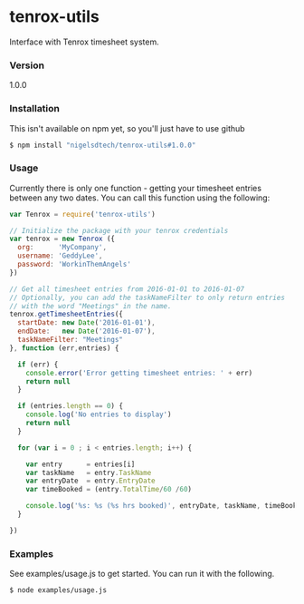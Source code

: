 # tenrox-utils
Interface with Tenrox timesheet system.


### Version
1.0.0



### Installation

This isn't available on npm yet, so you'll just have to use github

```sh
$ npm install "nigelsdtech/tenrox-utils#1.0.0"
```



### Usage

Currently there is only one function - getting your timesheet entries between any two dates. You can call this function using the following:

```js
var Tenrox = require('tenrox-utils')

// Initialize the package with your tenrox credentials
var tenrox = new Tenrox ({
  org:      'MyCompany',
  username: 'GeddyLee',
  password: 'WorkinThemAngels'
})

// Get all timesheet entries from 2016-01-01 to 2016-01-07
// Optionally, you can add the taskNameFilter to only return entries
// with the word "Meetings" in the name.
tenrox.getTimesheetEntries({
  startDate: new Date('2016-01-01'),
  endDate:   new Date('2016-01-07'),
  taskNameFilter: "Meetings"
}, function (err,entries) {

  if (err) {
    console.error('Error getting timesheet entries: ' + err)
    return null
  }

  if (entries.length == 0) {
    console.log('No entries to display')
    return null
  }

  for (var i = 0 ; i < entries.length; i++) {

    var entry      = entries[i]
    var taskName   = entry.TaskName
    var entryDate  = entry.EntryDate
    var timeBooked = (entry.TotalTime/60 /60)

    console.log('%s: %s (%s hrs booked)', entryDate, taskName, timeBooked)
  }

})
```


### Examples

See examples/usage.js to get started. You can run it with the following.

```sh
$ node examples/usage.js
```
